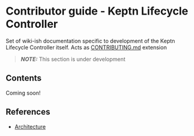 # Contributor guide - Keptn Lifecycle Controller

 Set of wiki-ish documentation specific to development of the Keptn Lifecycle Controller itself. 
 Acts as [CONTRIBUTING.md](/CONTRIBUTING.md) extension

> **_NOTE:_**  This section is under development
> 

## Contents

Coming soon!

## References

- [Architecture](../architecture/)
